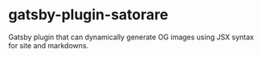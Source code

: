# gatsby-plugin-satorare
Gatsby plugin that can dynamically generate OG images using JSX syntax for site and markdowns.
